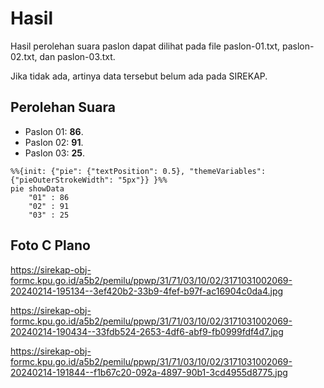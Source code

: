 # Hasil

Hasil perolehan suara paslon dapat dilihat pada file paslon-01.txt, paslon-02.txt, dan paslon-03.txt.

Jika tidak ada, artinya data tersebut belum ada pada SIREKAP.

## Perolehan Suara

 * Paslon 01: **86**.
 * Paslon 02: **91**.
 * Paslon 03: **25**.

```mermaid
%%{init: {"pie": {"textPosition": 0.5}, "themeVariables": {"pieOuterStrokeWidth": "5px"}} }%%
pie showData
    "01" : 86
    "02" : 91
    "03" : 25
```
## Foto C Plano

https://sirekap-obj-formc.kpu.go.id/a5b2/pemilu/ppwp/31/71/03/10/02/3171031002069-20240214-195134--3ef420b2-33b9-4fef-b97f-ac16904c0da4.jpg

https://sirekap-obj-formc.kpu.go.id/a5b2/pemilu/ppwp/31/71/03/10/02/3171031002069-20240214-190434--33fdb524-2653-4df6-abf9-fb0999fdf4d7.jpg

https://sirekap-obj-formc.kpu.go.id/a5b2/pemilu/ppwp/31/71/03/10/02/3171031002069-20240214-191844--f1b67c20-092a-4897-90b1-3cd4955d8775.jpg
